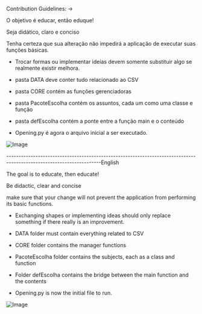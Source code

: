 Contribution Guidelines: ->

O objetivo é educar, então eduque!

Seja didático, claro e conciso

Tenha certeza que sua alteração não impedirá a aplicação de executar suas funções básicas. 
- Trocar formas ou implementar ideias devem somente substituir algo se realmente existir melhora.

- pasta DATA deve conter tudo relacionado ao CSV

- pasta CORE contém as funções gerenciadoras

- pasta PacoteEscolha contém os assuntos, cada um como uma classe e função

- pasta defEscolha contém a ponte entre a função main e o conteúdo

- Opening.py é agora o arquivo inicial a ser executado.




![Image](https://mirrors.creativecommons.org/presskit/buttons/88x31/png/by-sa.png)


---------------------------------------------------------------------------------------------------------------------English

The goal is to educate, then educate!

Be didactic, clear and concise

make sure that your change will not prevent the application from performing its basic functions. 
- Exchanging shapes or implementing ideas should only replace something if there really is an improvement.

- DATA folder must contain everything related to CSV

- CORE folder contains the manager functions

- PacoteEscolha folder contains the subjects, each as a class and function

- Folder defEscolha contains the bridge between the main function and the contents

- Opening.py is now the initial file to run.




![Image](https://mirrors.creativecommons.org/presskit/buttons/88x31/png/by-sa.png)

